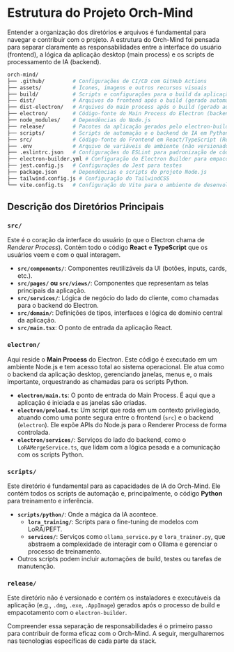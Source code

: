 # Estrutura do Projeto Orch-Mind

Entender a organização dos diretórios e arquivos é fundamental para navegar e contribuir com o projeto. A estrutura do Orch-Mind foi pensada para separar claramente as responsabilidades entre a interface do usuário (frontend), a lógica da aplicação desktop (main process) e os scripts de processamento de IA (backend).

```bash
orch-mind/
├── .github/         # Configurações de CI/CD com GitHub Actions
├── assets/          # Ícones, imagens e outros recursos visuais
├── build/           # Scripts e configurações para o build da aplicação
├── dist/            # Arquivos do frontend após o build (gerado automaticamente)
├── dist-electron/   # Arquivos do main process após o build (gerado automaticamente)
├── electron/        # Código-fonte do Main Process do Electron (backend da aplicação)
├── node_modules/    # Dependências do Node.js
├── release/         # Pacotes da aplicação gerados pelo electron-builder
├── scripts/         # Scripts de automação e o backend de IA em Python
├── src/             # Código-fonte do Frontend em React/TypeScript (Renderer Process)
├── .env             # Arquivo de variáveis de ambiente (não versionado)
├── .eslintrc.json   # Configurações do ESLint para padronização de código
├── electron-builder.yml # Configuração do Electron Builder para empacotamento
├── jest.config.js   # Configurações do Jest para testes
├── package.json     # Dependências e scripts do projeto Node.js
├── tailwind.config.js # Configuração do TailwindCSS
└── vite.config.ts   # Configuração do Vite para o ambiente de desenvolvimento
```

## Descrição dos Diretórios Principais

### `src/`

Este é o coração da interface do usuário (o que o Electron chama de *Renderer Process*). Contém todo o código **React** e **TypeScript** que os usuários veem e com o qual interagem.

- **`src/components/`**: Componentes reutilizáveis da UI (botões, inputs, cards, etc.).
- **`src/pages/` ou `src/views/`**: Componentes que representam as telas principais da aplicação.
- **`src/services/`**: Lógica de negócio do lado do cliente, como chamadas para o backend do Electron.
- **`src/domain/`**: Definições de tipos, interfaces e lógica de domínio central da aplicação.
- **`src/main.tsx`**: O ponto de entrada da aplicação React.

### `electron/`

Aqui reside o **Main Process** do Electron. Este código é executado em um ambiente Node.js e tem acesso total ao sistema operacional. Ele atua como o backend da aplicação desktop, gerenciando janelas, menus e, o mais importante, orquestrando as chamadas para os scripts Python.

- **`electron/main.ts`**: O ponto de entrada do Main Process. É aqui que a aplicação é iniciada e as janelas são criadas.
- **`electron/preload.ts`**: Um script que roda em um contexto privilegiado, atuando como uma ponte segura entre o frontend (`src`) e o backend (`electron`). Ele expõe APIs do Node.js para o Renderer Process de forma controlada.
- **`electron/services/`**: Serviços do lado do backend, como o `LoRAMergeService.ts`, que lidam com a lógica pesada e a comunicação com os scripts Python.

### `scripts/`

Este diretório é fundamental para as capacidades de IA do Orch-Mind. Ele contém todos os scripts de automação e, principalmente, o código **Python** para treinamento e inferência.

- **`scripts/python/`**: Onde a mágica da IA acontece.
  - **`lora_training/`**: Scripts para o fine-tuning de modelos com LoRA/PEFT.
  - **`services/`**: Serviços como `ollama_service.py` e `lora_trainer.py`, que abstraem a complexidade de interagir com o Ollama e gerenciar o processo de treinamento.
- Outros scripts podem incluir automações de build, testes ou tarefas de manutenção.

### `release/`

Este diretório não é versionado e contém os instaladores e executáveis da aplicação (e.g., `.dmg`, `.exe`, `.AppImage`) gerados após o processo de build e empacotamento com o `electron-builder`.

Compreender essa separação de responsabilidades é o primeiro passo para contribuir de forma eficaz com o Orch-Mind. A seguir, mergulharemos nas tecnologias específicas de cada parte da stack.
